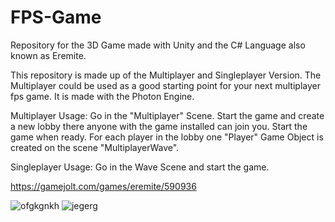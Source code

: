 # FPS-Game

Repository for the 3D Game made with Unity and the C# Language also known as Eremite.

This repository is made up of the Multiplayer and Singleplayer Version. The Multiplayer could be used as a good starting point for your next multiplayer fps game. It is made with the Photon Engine.

Multiplayer Usage: Go in the "Multiplayer" Scene. Start the game and create a new lobby there anyone with the game installed can join you. Start the game when ready. For each player in the lobby one "Player" Game Object is created on the scene "MultiplayerWave".

Singleplayer Usage: Go in the Wave Scene and start the game.

https://gamejolt.com/games/eremite/590936

![ofgkgnkh](https://user-images.githubusercontent.com/68021511/155708753-85bf4394-b895-4cc5-b9da-1e673c56eb73.png)
![jegerg](https://user-images.githubusercontent.com/68021511/155708762-65fa9c0f-9ed2-44c7-a2ff-42a156d5680e.png)
